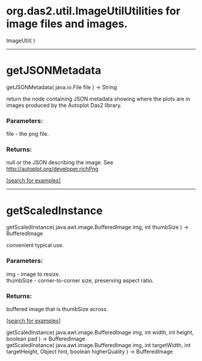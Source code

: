 # org.das2.util.ImageUtilUtilities for image files and images.
ImageUtil( )


***
<a name="getJSONMetadata"></a>
# getJSONMetadata
getJSONMetadata( java.io.File file ) &rarr; String

return the node containing JSON metadata showing where the plots are in images
 produced by the Autoplot Das2 library.

### Parameters:
file - the png file.

### Returns:
null or the JSON describing the image.  See http://autoplot.org/developer.richPng

<a href="https://github.com/autoplot/dev/search?q=getJSONMetadata&unscoped_q=getJSONMetadata">[search for examples]</a>

***
<a name="getScaledInstance"></a>
# getScaledInstance
getScaledInstance( java.awt.image.BufferedImage img, int thumbSize ) &rarr; BufferedImage

convenient typical use.

### Parameters:
img - image to resize.
<br>thumbSize - corner-to-corner size, preserving aspect ratio.

### Returns:
buffered image that is thumbSize across.

<a href="https://github.com/autoplot/dev/search?q=getScaledInstance&unscoped_q=getScaledInstance">[search for examples]</a>

getScaledInstance( java.awt.image.BufferedImage img, int width, int height, boolean pad ) &rarr; BufferedImage<br>
getScaledInstance( java.awt.image.BufferedImage img, int targetWidth, int targetHeight, Object hint, boolean higherQuality ) &rarr; BufferedImage<br>
